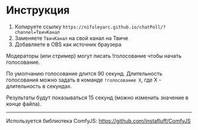 # Инструкция

1. Копируете ссылку `https://nifoleyarc.github.io/chatPoll/?channel=ТвичКанал`
2. Заменяете `ТвичКанал` на свой канал на Твиче
3. Добавляете в OBS как источник браузера

Модераторы (или стример) могут писать !голосование чтобы начать голосование.

По умолчанию голосование длится 90 секунд. Длительность голосования можно задать в команде `!голосование X`, где Х - длительность в секундах.

Результаты будут показываться 15 секунд (можно изменить значение в конце файла).

---

Используется библиотека ComfyJS:
https://github.com/instafluff/ComfyJS